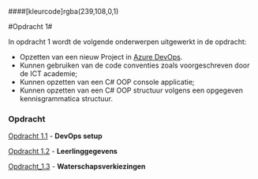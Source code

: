 ####[kleurcode]rgba(239,108,0,1)

#Opdracht 1#

In opdracht 1 wordt de volgende onderwerpen uitgewerkt in de opdracht:

- Opzetten van een nieuw Project in [Azure DevOps](https://dev.azure.com).
- Kunnen gebruiken van de code conventies zoals voorgeschreven door de ICT academie;
- Kunnen opzetten van een C# OOP console applicatie;
- Kunnen opzetten van een C# OOP structuur volgens een opgegeven kennisgrammatica structuur.

### Opdracht

[Opdracht 1.1](https://elo.kw1c.nl/CMS/Studie/811%20ICT-Academie/811%20VakkenInhoud/%5BB.07%20CSh%5D%20C%20Sharp/25187%20%C2%A0%20Applicatie-%20en%20mediaontwikkelaar/Periode%2008/Productie/02.%20Opdrachten/Opdracht01.1_DevOps.pdf) - **DevOps setup**

[Opdracht 1.2](https://elo.kw1c.nl/CMS/Studie/811%20ICT-Academie/811%20VakkenInhoud/%5BB.07%20CSh%5D%20C%20Sharp/25187%20%C2%A0%20Applicatie-%20en%20mediaontwikkelaar/Periode%2008/Productie/02.%20Opdrachten/Opdracht01.2_Leerlinggegevens.pdf) - **Leerlinggegevens**

[Opdracht_1.3](https://elo.kw1c.nl/CMS/Studie/811%20ICT-Academie/811%20VakkenInhoud/%5BB.07%20CSh%5D%20C%20Sharp/25187%20%C2%A0%20Applicatie-%20en%20mediaontwikkelaar/Periode%2008/Productie/02.%20Opdrachten/Opdracht01.3_Waterschapsverkiezingen.pdf) - **Waterschapsverkiezingen**

